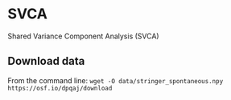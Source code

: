 # SVCA
Shared Variance Component Analysis (SVCA)

## Download data
From the command line: ``wget -O data/stringer_spontaneous.npy https://osf.io/dpqaj/download``
